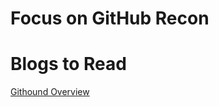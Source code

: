 # Focus on GitHub Recon

# Blogs to Read 

[Githound Overview](https://tillsongalloway.com/finding-sensitive-information-on-github/index.html)
